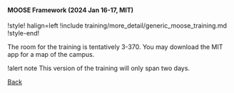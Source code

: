 #### MOOSE Framework (2024 Jan 16-17, MIT)

!style! halign=left
!include training/more_detail/generic_moose_training.md
!style-end!

The room for the training is tentatively 3-370.
You may download the MIT app for a map of the campus.

!alert note
This version of the training will only span two days.


[Back](training/index.md)
